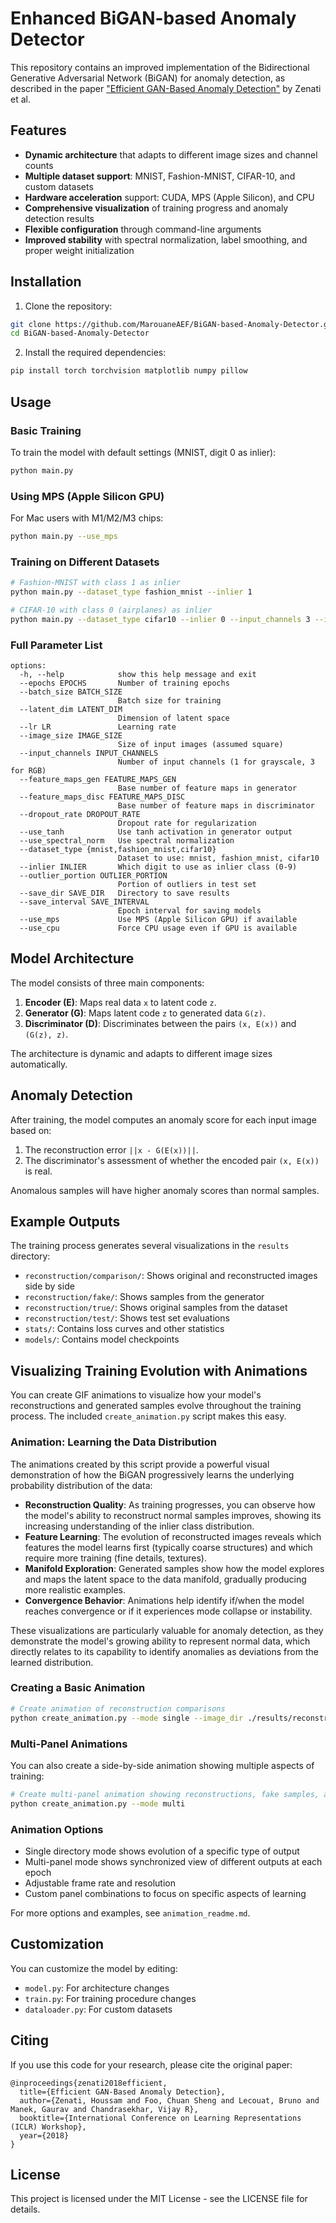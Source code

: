 # Enhanced BiGAN-based Anomaly Detector

This repository contains an improved implementation of the Bidirectional Generative Adversarial Network (BiGAN) for anomaly detection, as described in the paper ["Efficient GAN-Based Anomaly Detection"](https://arxiv.org/abs/1802.06222) by Zenati et al.

## Features

- **Dynamic architecture** that adapts to different image sizes and channel counts
- **Multiple dataset support**: MNIST, Fashion-MNIST, CIFAR-10, and custom datasets
- **Hardware acceleration** support: CUDA, MPS (Apple Silicon), and CPU
- **Comprehensive visualization** of training progress and anomaly detection results
- **Flexible configuration** through command-line arguments
- **Improved stability** with spectral normalization, label smoothing, and proper weight initialization

## Installation

1. Clone the repository:

```bash
git clone https://github.com/MarouaneAEF/BiGAN-based-Anomaly-Detector.git
cd BiGAN-based-Anomaly-Detector
```

2. Install the required dependencies:

```bash
pip install torch torchvision matplotlib numpy pillow
```

## Usage

### Basic Training

To train the model with default settings (MNIST, digit 0 as inlier):

```bash
python main.py
```

### Using MPS (Apple Silicon GPU)

For Mac users with M1/M2/M3 chips:

```bash
python main.py --use_mps
```

### Training on Different Datasets

```bash
# Fashion-MNIST with class 1 as inlier
python main.py --dataset_type fashion_mnist --inlier 1

# CIFAR-10 with class 0 (airplanes) as inlier
python main.py --dataset_type cifar10 --inlier 0 --input_channels 3 --image_size 32
```

### Full Parameter List

```
options:
  -h, --help            show this help message and exit
  --epochs EPOCHS       Number of training epochs
  --batch_size BATCH_SIZE
                        Batch size for training
  --latent_dim LATENT_DIM
                        Dimension of latent space
  --lr LR               Learning rate
  --image_size IMAGE_SIZE
                        Size of input images (assumed square)
  --input_channels INPUT_CHANNELS
                        Number of input channels (1 for grayscale, 3 for RGB)
  --feature_maps_gen FEATURE_MAPS_GEN
                        Base number of feature maps in generator
  --feature_maps_disc FEATURE_MAPS_DISC
                        Base number of feature maps in discriminator
  --dropout_rate DROPOUT_RATE
                        Dropout rate for regularization
  --use_tanh            Use tanh activation in generator output
  --use_spectral_norm   Use spectral normalization
  --dataset_type {mnist,fashion_mnist,cifar10}
                        Dataset to use: mnist, fashion_mnist, cifar10
  --inlier INLIER       Which digit to use as inlier class (0-9)
  --outlier_portion OUTLIER_PORTION
                        Portion of outliers in test set
  --save_dir SAVE_DIR   Directory to save results
  --save_interval SAVE_INTERVAL
                        Epoch interval for saving models
  --use_mps             Use MPS (Apple Silicon GPU) if available
  --use_cpu             Force CPU usage even if GPU is available
```

## Model Architecture

The model consists of three main components:

1. **Encoder (E)**: Maps real data `x` to latent code `z`.
2. **Generator (G)**: Maps latent code `z` to generated data `G(z)`.
3. **Discriminator (D)**: Discriminates between the pairs `(x, E(x))` and `(G(z), z)`.

The architecture is dynamic and adapts to different image sizes automatically.

## Anomaly Detection

After training, the model computes an anomaly score for each input image based on:
1. The reconstruction error `||x - G(E(x))||`.
2. The discriminator's assessment of whether the encoded pair `(x, E(x))` is real.

Anomalous samples will have higher anomaly scores than normal samples.

## Example Outputs

The training process generates several visualizations in the `results` directory:

- `reconstruction/comparison/`: Shows original and reconstructed images side by side
- `reconstruction/fake/`: Shows samples from the generator
- `reconstruction/true/`: Shows original samples from the dataset
- `reconstruction/test/`: Shows test set evaluations
- `stats/`: Contains loss curves and other statistics
- `models/`: Contains model checkpoints

## Visualizing Training Evolution with Animations

You can create GIF animations to visualize how your model's reconstructions and generated samples evolve throughout the training process. The included `create_animation.py` script makes this easy.

### Animation: Learning the Data Distribution

The animations created by this script provide a powerful visual demonstration of how the BiGAN progressively learns the underlying probability distribution of the data:

- **Reconstruction Quality**: As training progresses, you can observe how the model's ability to reconstruct normal samples improves, showing its increasing understanding of the inlier class distribution.
- **Feature Learning**: The evolution of reconstructed images reveals which features the model learns first (typically coarse structures) and which require more training (fine details, textures).
- **Manifold Exploration**: Generated samples show how the model explores and maps the latent space to the data manifold, gradually producing more realistic examples.
- **Convergence Behavior**: Animations help identify if/when the model reaches convergence or if it experiences mode collapse or instability.

These visualizations are particularly valuable for anomaly detection, as they demonstrate the model's growing ability to represent normal data, which directly relates to its capability to identify anomalies as deviations from the learned distribution.

### Creating a Basic Animation

```bash
# Create animation of reconstruction comparisons
python create_animation.py --mode single --image_dir ./results/reconstruction/comparison
```

### Multi-Panel Animations

You can also create a side-by-side animation showing multiple aspects of training:

```bash
# Create multi-panel animation showing reconstructions, fake samples, and true samples
python create_animation.py --mode multi
```

### Animation Options

- Single directory mode shows evolution of a specific type of output
- Multi-panel mode shows synchronized view of different outputs at each epoch
- Adjustable frame rate and resolution
- Custom panel combinations to focus on specific aspects of learning

For more options and examples, see `animation_readme.md`.

## Customization

You can customize the model by editing:

- `model.py`: For architecture changes
- `train.py`: For training procedure changes
- `dataloader.py`: For custom datasets

## Citing

If you use this code for your research, please cite the original paper:

```
@inproceedings{zenati2018efficient,
  title={Efficient GAN-Based Anomaly Detection},
  author={Zenati, Houssam and Foo, Chuan Sheng and Lecouat, Bruno and Manek, Gaurav and Chandrasekhar, Vijay R},
  booktitle={International Conference on Learning Representations (ICLR) Workshop},
  year={2018}
}
```

## License

This project is licensed under the MIT License - see the LICENSE file for details.